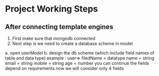 # Project Working Steps

## After connecting template engines

1. First make sure that mongodb connected
2. Next step is we need to create a database scheme in model

a. open userModel
b. design the db scheme (which include field names of table and data type)
example : user=> filedName = datatype
name = string
email = string
mobile = string
age = number
you can continue the fields depend on requirements
now we will consider only 4 fields
